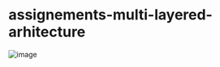 # assignements-multi-layered-arhitecture

![image](https://github.com/StjepanPetrovic/assignements-multi-layered-architecture/assets/79259870/30c44b3a-a3dd-49f4-ba4d-878b559c2cc6)
